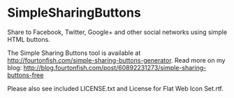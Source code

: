 SimpleSharingButtons
====================



Share to Facebook, Twitter, Google+ and other social networks using simple HTML buttons.

The Simple Sharing Buttons tool is available at http://fourtonfish.com/simple-sharing-buttons-generator. Read more on my blog:
http://blog.fourtonfish.com/post/60892231273/simple-sharing-buttons-free


Please also see included LICENSE.txt and License for Flat Web Icon Set.rtf.
